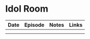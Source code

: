 # Idol Room

| Date | Episode | Notes | Links |
|------|---------|-------|-------|
|      |         |       |       |
|      |         |       |       |